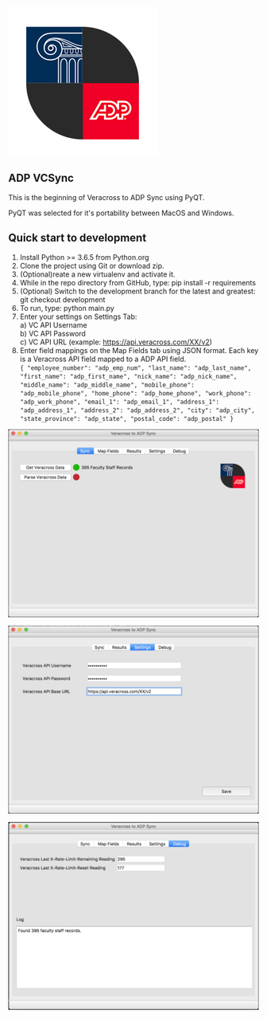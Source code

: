 ![Alt text](screenshots/adp-vc-logo.png?raw=true "Logo")

## ADP VCSync
This is the beginning of Veracross to ADP Sync using PyQT.

PyQT was selected for it's portability between MacOS and Windows.

## Quick start to development
1) Install Python >= 3.6.5 from Python.org
2) Clone the project using Git or download zip.
3) (Optional)reate a new virtualenv and activate it.
3) While in the repo directory from GitHub, type: pip install -r requirements
4) (Optional) Switch to the development branch for the latest and greatest: git checkout development
5) To run, type: python main.py
6) Enter your settings on Settings Tab:\
    a) VC API Username\
    b) VC API Password\
    c) VC API URL (example: https://api.veracross.com/XX/v2)
7) Enter field mappings on the Map Fields tab using JSON format. Each key is a Veracross API field mapped to a
ADP API field.\
`{
"employee_number": "adp_emp_num",
"last_name": "adp_last_name",
"first_name": "adp_first_name",
"nick_name": "adp_nick_name",
"middle_name": "adp_middle_name",
"mobile_phone": "adp_mobile_phone",
"home_phone": "adp_home_phone",
"work_phone": "adp_work_phone",
"email_1": "adp_email_1",
"address_1": "adp_address_1",
"address_2": "adp_address_2",
"city": "adp_city",
"state_province": "adp_state",
"postal_code": "adp_postal"
}`


![Alt text](screenshots/sync.png?raw=true "Sync Tab")


![Alt text](screenshots/settings.png?raw=true "Settings Tab")


![Alt text](screenshots/debug.png?raw=true "Debug Tab")